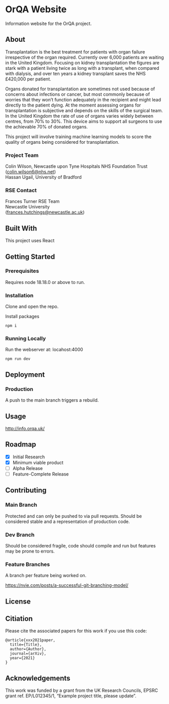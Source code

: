 # OrQA Website

Information website for the OrQA project.

## About

Transplantation is the best treatment for patients with organ failure irrespective of the organ required. Currently over 6,000
patients are waiting in the United Kingdom. Focusing on kidney transplantation the figures are stark with a patient living twice
as long with a transplant, when compared with dialysis, and over ten years a kidney transplant saves the NHS £420,000 per
patient.

Organs donated for transplantation are sometimes not used because of concerns about infections or cancer, but most
commonly because of worries that they won’t function adequately in the recipient and might lead directly to the patient dying. At
the moment assessing organs for transplantation is subjective and depends on the skills of the surgical team. In the United
Kingdom the rate of use of organs varies widely between centres, from 70% to 30%. This device aims to support all surgeons
to use the achievable 70% of donated organs.

This project will involve training machine learning models to score the quality of organs being considered for transplantation.

### Project Team

Colin Wilson, Newcastle upon Tyne Hospitals NHS Foundation Trust ([colin.wilson6@nhs.net](mailto:colin.wilson6@nhs.net))  
Hassan Ugail, University of Bradford

### RSE Contact

Frances Turner
RSE Team  
Newcastle University  
([frances.hutchings@newcastle.ac.uk](mailto:frances.hutchings@newcastle.ac.uk))

## Built With

This project uses React

## Getting Started

### Prerequisites

Requires node 18.18.0 or above to run.

### Installation

Clone and open the repo.

Install packages

`npm i`

### Running Locally

Run the webserver at: locahost:4000

`npm run dev`

## Deployment

### Production

A push to the main branch triggers a rebuild.

## Usage

http://info.orqa.uk/

## Roadmap

- [x] Initial Research
- [x] Minimum viable product
- [ ] Alpha Release
- [ ] Feature-Complete Release

## Contributing

### Main Branch

Protected and can only be pushed to via pull requests. Should be considered stable and a representation of production code.

### Dev Branch

Should be considered fragile, code should compile and run but features may be prone to errors.

### Feature Branches

A branch per feature being worked on.

https://nvie.com/posts/a-successful-git-branching-model/

## License

## Citiation

Please cite the associated papers for this work if you use this code:

```
@article{xxx2021paper,
  title={Title},
  author={Author},
  journal={arXiv},
  year={2021}
}
```

## Acknowledgements

This work was funded by a grant from the UK Research Councils, EPSRC grant ref. EP/L012345/1, “Example project title, please update”.
